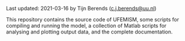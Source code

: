 Last updated: 2021-03-16 by Tijn Berends (c.j.berends@uu.nl)

This repository contains the source code of UFEMISM, some scripts for compiling and running the model, a collection of Matlab scripts for analysing and plotting output data, and the complete documentation.

